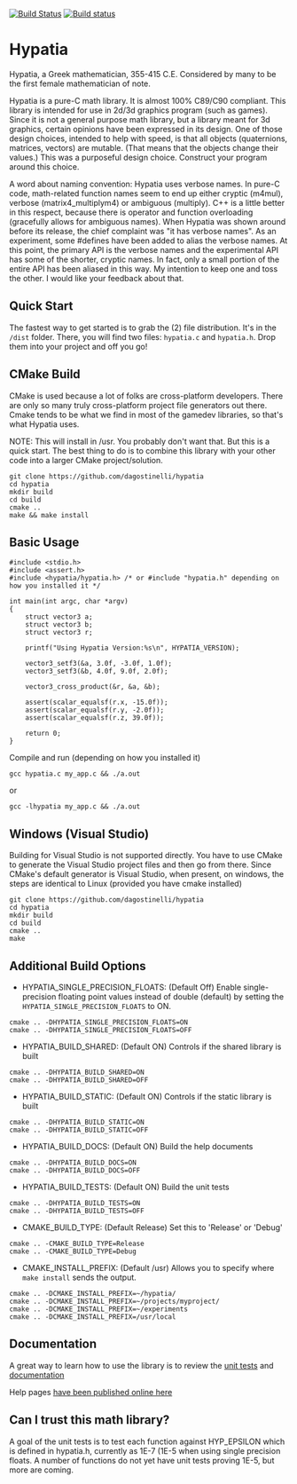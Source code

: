 [![Build Status](https://travis-ci.org/dagostinelli/hypatia.svg?branch=master)](https://travis-ci.org/dagostinelli/hypatia)  [![Build status](https://ci.appveyor.com/api/projects/status/f86hqjfhmsq70a11/branch/master?svg=true)](https://ci.appveyor.com/project/dagostinelli/hypatia/branch/master)



Hypatia
=======

Hypatia, a Greek mathematician, 355-415 C.E. Considered by many to be the first female mathematician of note.

Hypatia is a pure-C math library.  It is almost 100% C89/C90 compliant.  This library is intended for use in 2d/3d graphics program (such as games).  Since it is not a general purpose math library, but a library meant for 3d graphics, certain opinions have been expressed in its design.  One of those design choices, intended to help with speed, is that all objects (quaternions, matrices, vectors) are mutable.  (That means that the objects change their values.)  This was a purposeful design choice. Construct your program around this choice.

A word about naming convention:  Hypatia uses verbose names. In pure-C code, math-related function names seem to end up either cryptic (m4mul), verbose (matrix4_multiplym4) or ambiguous (multiply).  C++ is a little better in this respect, because there is operator and function overloading (gracefully allows for ambiguous names).  When Hypatia was shown around before its release, the chief complaint was "it has verbose names".  As an experiment, some \#defines have been added to alias the verbose names.  At this point, the primary API is the verbose names and the experimental API has some of the shorter, cryptic names. In fact, only a small portion of the entire API has been aliased in this way.  My intention to keep one and toss the other. I would like your feedback about that.

Quick Start
----------
The fastest way to get started is to grab the (2) file distribution.  It's in the `/dist` folder.  There, you will find two files: `hypatia.c` and `hypatia.h`.  Drop them into your project and off you go!

CMake Build
-----------
CMake is used because a lot of folks are cross-platform developers.  There are only so many truly cross-platform project file generators out there.  Cmake tends to be what we find in most of the gamedev libraries, so that's what Hypatia uses.

NOTE: This will install in /usr.  You probably don't want that.  But this is a quick start.
The best thing to do is to combine this library with your other code into a larger CMake project/solution.

```
git clone https://github.com/dagostinelli/hypatia
cd hypatia
mkdir build
cd build
cmake ..
make && make install
```

Basic Usage
-----------
```
#include <stdio.h>
#include <assert.h>
#include <hypatia/hypatia.h> /* or #include "hypatia.h" depending on how you installed it */

int main(int argc, char *argv)
{
	struct vector3 a;
	struct vector3 b;
	struct vector3 r;

	printf("Using Hypatia Version:%s\n", HYPATIA_VERSION);

	vector3_setf3(&a, 3.0f, -3.0f, 1.0f);
	vector3_setf3(&b, 4.0f, 9.0f, 2.0f);

	vector3_cross_product(&r, &a, &b);

	assert(scalar_equalsf(r.x, -15.0f));
	assert(scalar_equalsf(r.y, -2.0f));
	assert(scalar_equalsf(r.z, 39.0f));

	return 0;
}

```

Compile and run (depending on how you installed it)
```
gcc hypatia.c my_app.c && ./a.out
```

or

```
gcc -lhypatia my_app.c && ./a.out
```

Windows (Visual Studio)
-----------------------

Building for Visual Studio is not supported directly.  You have to use CMake to generate the Visual Studio project files and then go from there.  Since CMake's default generator is Visual Studio, when present, on windows, the steps are identical to Linux (provided you have cmake installed)

```
git clone https://github.com/dagostinelli/hypatia
cd hypatia
mkdir build
cd build
cmake ..
make
```

Additional Build Options
------------------------

- HYPATIA_SINGLE_PRECISION_FLOATS: (Default Off)
Enable single-precision floating point values instead of double (default)
by setting the `HYPATIA_SINGLE_PRECISION_FLOATS` to ON.

```
cmake .. -DHYPATIA_SINGLE_PRECISION_FLOATS=ON
cmake .. -DHYPATIA_SINGLE_PRECISION_FLOATS=OFF
```

- HYPATIA_BUILD_SHARED: (Default ON) Controls if the shared library is built
```
cmake .. -DHYPATIA_BUILD_SHARED=ON
cmake .. -DHYPATIA_BUILD_SHARED=OFF
```
- HYPATIA_BUILD_STATIC: (Default ON) Controls if the static library is built
```
cmake .. -DHYPATIA_BUILD_STATIC=ON
cmake .. -DHYPATIA_BUILD_STATIC=OFF
```

- HYPATIA_BUILD_DOCS: (Default ON) Build the help documents
```
cmake .. -DHYPATIA_BUILD_DOCS=ON
cmake .. -DHYPATIA_BUILD_DOCS=OFF
```

- HYPATIA_BUILD_TESTS: (Default ON) Build the unit tests
```
cmake .. -DHYPATIA_BUILD_TESTS=ON
cmake .. -DHYPATIA_BUILD_TESTS=OFF
```

- CMAKE_BUILD_TYPE: (Default Release) Set this to 'Release' or 'Debug'
```
cmake .. -CMAKE_BUILD_TYPE=Release
cmake .. -CMAKE_BUILD_TYPE=Debug
```

- CMAKE_INSTALL_PREFIX: (Default /usr) Allows you to specify where `make install` sends the output.
```
cmake .. -DCMAKE_INSTALL_PREFIX=~/hypatia/
cmake .. -DCMAKE_INSTALL_PREFIX=~/projects/myproject/
cmake .. -DCMAKE_INSTALL_PREFIX=~/experiments
cmake .. -DCMAKE_INSTALL_PREFIX=/usr/local
```


Documentation
-------------
A great way to learn how to use the library is to review the
[unit tests](https://github.com/dagostinelli/hypatia/tree/master/test "Unit Tests")
and [documentation](http://dagostinelli.github.io/hypatia/)

Help pages [have been published online here](http://dagostinelli.github.io/hypatia/ "Documentation")

Can I trust this math library?
------------------------------
A goal of the unit tests is to test each function against HYP_EPSILON which is defined in hypatia.h, currently as 1E-7 (1E-5 when using single precision floats.  A number of functions do not yet have unit tests proving 1E-5, but more are coming.
